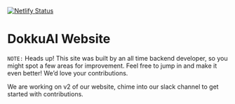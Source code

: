 [![Netlify Status](https://api.netlify.com/api/v1/badges/42720b88-231f-4f48-953f-110fd0676898/deploy-status)](https://app.netlify.com/sites/dokkuai/deploys?branch=main)

# DokkuAI Website

`NOTE:` Heads up! This site was built by an all time backend developer, so you might spot a few areas for improvement. Feel free to jump in and make it even better! We’d love your contributions.

We are working on v2 of our website, chime into our slack channel to get started with contributions.
